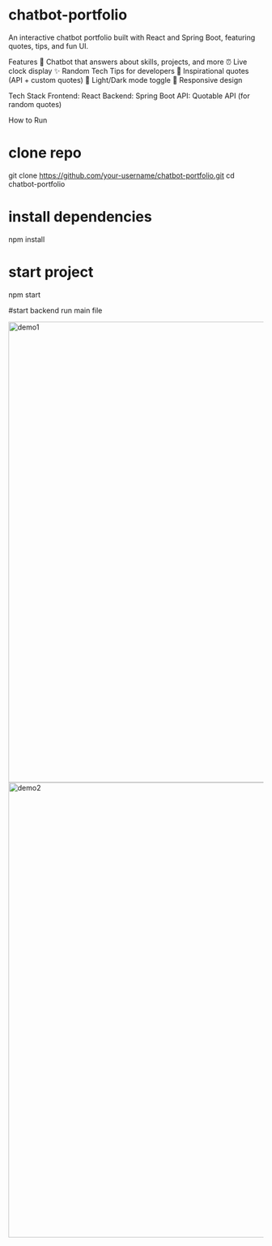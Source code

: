 # chatbot-portfolio
An interactive chatbot portfolio built with React and Spring Boot, featuring quotes, tips, and fun UI.

Features
💬 Chatbot that answers about skills, projects, and more
⏰ Live clock display
✨ Random Tech Tips for developers
📜 Inspirational quotes (API + custom quotes)
🌙 Light/Dark mode toggle
📱 Responsive design

Tech Stack
Frontend: React
Backend: Spring Boot 
API: Quotable API (for random quotes)


How to Run
# clone repo
git clone https://github.com/your-username/chatbot-portfolio.git
cd chatbot-portfolio

# install dependencies
npm install

# start project
npm start

#start backend
run main file

<img width="1505" height="908" alt="demo1" src="https://github.com/user-attachments/assets/7bbb2bf3-6872-4a1e-b3bb-a5f96cd6fbe2" />

<img width="1495" height="897" alt="demo2" src="https://github.com/user-attachments/assets/bcfcd4d2-b75d-4639-8d4f-0fb484720f98" />


